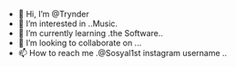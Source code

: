 - 👋 Hi, I’m @Trynder
- 👀 I’m interested in ..Music.
- 🌱 I’m currently learning .the Software..
- 💞️ I’m looking to collaborate on ...
- 📫 How to reach me .@Sosyal1st instagram username ..

<!---
Trynder/Trynder is a ✨ special ✨ repository because its `README.md` (this file) appears on your GitHub profile.
You can click the Preview link to take a look at your changes.
--->
